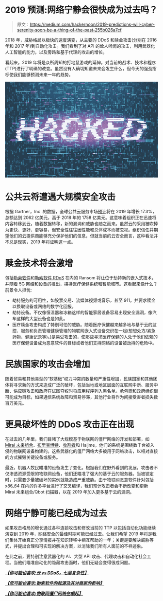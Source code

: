 # 2019 预测:网络宁静会很快成为过去吗？

> 原文：<https://medium.com/hackernoon/2019-predictions-will-cyber-serenity-soon-be-a-thing-of-the-past-255b026a7cf>

2018 年，威胁格局以极快的速度演变，从主要的 DDoS 和赎金攻击(分别在 2016 年和 2017 年)到自动化攻击。我们看到了对 API 的耸人听闻的攻击，利用武器化人工智能的能力，以及旁路和基于代理的攻击的增长。

看起来，2019 年将是众所周知的打地鼠游戏的延伸，对当前的战术、技术和程序(TTP)进行了明确的改变。虽然没有人确切知道未来会发生什么，但今天的强劲指标使我们能够预测未来一年的趋势。

![](img/88eb6da0b9c533db8caa95dc81b559e5.png)

# 公共云将遭遇大规模安全攻击

根据 Gartner，Inc .的数据，全球公共云服务市场[预计](https://www.gartner.com/en/newsroom/press-releases/2018-09-12-gartner-forecasts-worldwide-public-cloud-revenue-to-grow-17-percent-in-2019)将在 2019 年增长 17.3%，总额达到 2062 亿美元，高于 2018 年的 1758 亿美元。这意味着组织正在迅速将内容转移到云，随着数据转移，新的漏洞和威胁也随之而来。虽然云的采用被吹捧为更快、更好、更容易，但安全性往往因性能和总体成本而被忽视。组织信任并期望他们的云提供商能够充分保护他们的信息，但就当前的云安全而言，这种看法并不总是现实，2019 年将证明这一点。

# 赎金技术将会激增

包括[勒索软件](https://blog.radware.com/security/2018/10/origin-of-ransomware/)和[勒索软件 RDoS](https://blog.radware.com/security/2017/07/rdos-campaign-underway-in-united-states/) 在内的 Ransom 将让位于劫持新的嵌入式技术，并随着 5G 网络和设备的推出，挟持医疗保健系统和智能城市。这看起来像什么？前景令人担忧:

*   劫持服务的可用性，如股票交易、流媒体视频或音乐，甚至 911，并要求赎金以换取设备或网络的数字化回报。
*   劫持设备。不仅像恒温器和冰箱这样的智能家居设备容易出现安全漏洞，像汽车这样的大型设备也是如此。
*   医疗赎金攻击构成了特别可怕的威胁。随着医疗保健越来越多地与基于云的监控、服务和负责管理健康管理的物联网嵌入式设备交织在一起(想想处方/紧急药物、健康记录等)。)是易受攻击的，使那些寻求医疗保健的人处于他们依赖的医疗保健设备成为恶意软件的目标或者他们支持网络的设备被劫持的危险中。

# 民族国家的攻击会增加

随着贸易和其他类型的“软基础”权力冲突的数量和严重性增加，民族国家和其他团体将寻求新的方式来造成广泛的破坏，包括当地或地区层面的互联网中断、服务中断、供应链攻击和政府在试图夺权时将应用程序列入黑名单。承包商和政府组织很可能成为目标，如果通信系统故障和贸易停滞，其他行业将作为间接受害者损失数百万美元。

# 更具破坏性的 DDoS 攻击正在出现

在过去的几年里，我们目睹了大规模基于物联网的僵尸网络的开发和部署，如 [Mirai 未来组合](https://blog.radware.com/security/2017/03/expansion-iot-since-mirai/)、[布里克博特](https://blog.radware.com/security/2017/06/everything-about-brickerbot-hajime-iot-botnets/)、[收割者](https://internetofthingsagenda.techtarget.com/blog/IoT-Agenda/IoTroop-targets-vulnerable-devices-in-massive-botnet-buildup)和 Haijme，他们的系统是围绕数千台被入侵的物联网设备构建的。这些武器化的僵尸网络大多被用于网络攻击，以相对直接的方式摧毁关键设备或服务。

最近，机器人牧民瞄准的设备发生了变化。根据我们在野外看到的发展，攻击者不仅渗透资源受限的物联网设备，他们还瞄准了强大的基于云的服务器。当被锁定时，只需要少量被破坏的实例就能造成严重威胁。由于物联网恶意软件针对包括 x86_64 在内的许多平台进行了交叉编译，我们预计攻击者会不断改变和更新 Mirai 未来组合/Qbot 扫描器，以在 2019 年加入更多基于云的漏洞。

# 网络宁静可能已经成为过去

如果攻击格局的增长通过各种连锁攻击和修改当前的 TTP 以包括自动化功能继续演变到 2019 年，网络安全的最佳时期可能已经过去。让我们希望 2019 年将是我们集体开始真正分享情报并在知识转移中相互帮助的一年；关键是要解决威胁等式，并提出合理和可实现的解决方案，以消除我们所有人面前的不祥迹象。

在此之前，要特别注意武器化的 AI、大型 API 攻击、代理攻击和自动化社会工程。当他们瞄准自动化的隐藏攻击面时，他们无疑会变得很成问题。

[***【你可能也喜欢:云 vs DDoS，七层复杂性】***](https://blog.radware.com/security/2018/03/cloud-vs-ddos-seven-layers-of-complexity/)

[***【您可能也喜欢:勒索软件的起源及其对商家的影响】***](https://blog.radware.com/security/2018/10/origin-of-ransomware/)

[***【你可能也喜欢:物联网僵尸网络在崛起】***](https://blog.radware.com/security/2018/10/iot-botnets-on-the-rise/)